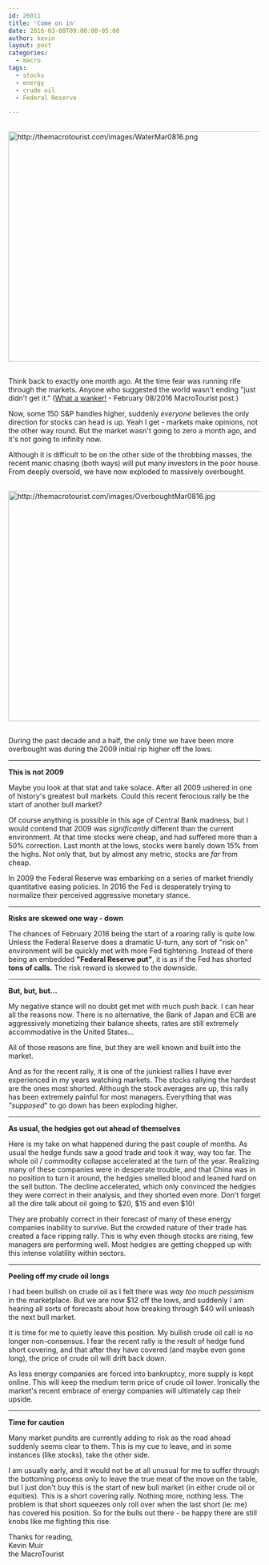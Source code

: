```yaml
---
id: 26011
title: 'Come on in'
date: 2016-03-08T09:00:00-05:00
author: kevin
layout: post
categories:
  - macro
tags:
  - stocks
  - energy
  - crude oil
  - Federal Reserve
   
---
```

<a href="http://themacrotourist.com/images/WaterMar0816.png"><img src="http://themacrotourist.com/images/WaterMar0816.png" alt="http://themacrotourist.com/images/WaterMar0816.png" width="750" height="460" style="margin:30px auto;display:block;"></a>

Think back to exactly one month ago.  At the time fear was running rife through the markets.  Anyone who suggested the world wasn't ending "just didn't get it."  ([What a wanker!](<http://themacrotourist.com/macro/what-a-wanker>) - February 08/2016 MacroTourist post.)

Now, some 150 S&P handles higher, suddenly *everyone* believes the only direction for stocks can head is up.  Yeah I get - markets make opinions, not the other way round.  But the market wasn't going to zero a month ago, and it's not going to infinity now.  

Although it is difficult to be on the other side of the throbbing masses, the recent manic chasing (both ways) will put many investors in the poor house.  From deeply oversold, we have now exploded to massively overbought.

<a href="http://themacrotourist.com/images/OverboughtMar0816.jpg"><img src="http://themacrotourist.com/images/OverboughtMar0816.jpg" alt="http://themacrotourist.com/images/OverboughtMar0816.jpg" width="750" height="460" style="margin:30px auto;display:block;"></a>

During the past decade and a half, the only time we have been more overbought was during the 2009 initial rip higher off the lows.  

---
**This is not 2009**

Maybe you look at that stat and take solace.  After all 2009 ushered in one of history's greatest bull markets.  Could this recent ferocious rally be the start of another bull market?

Of course anything is possible in this age of Central Bank madness, but I would contend that 2009 was *significantly* different than the current environment.  At that time stocks were cheap, and had suffered more than a 50% correction.  Last month at the lows, stocks were barely down 15% from the highs.  Not only that, but by almost any metric, stocks are *far* from cheap.  

In 2009 the Federal Reserve was embarking on a series of market friendly quantitative easing policies.  In 2016 the Fed is desperately trying to normalize their perceived aggressive monetary stance.  

---
**Risks are skewed one way - down**

The chances of February 2016 being the start of a roaring rally is quite low.  Unless the Federal Reserve does a dramatic U-turn, any sort of "risk on" environment will be quickly met with more Fed tightening.  Instead of there being an embedded **"Federal Reserve put"**, it is as if the Fed has shorted **tons of calls.**  The risk reward is skewed to the downside.  

---
**But, but, but...**

My negative stance will no doubt get met with much push back.  I can hear all the reasons now.  There is no alternative, the Bank of Japan and ECB are aggressively monetizing their balance sheets, rates are still extremely accommodative in the United States...  

All of those reasons are fine, but they are well known and built into the market.  

And as for the recent rally, it is one of the junkiest rallies I have ever experienced in my years watching markets.  The stocks rallying the hardest are the ones most shorted.  Although the stock averages are up, this rally has been extremely painful for most managers.  Everything that was *"supposed*" to go down has been exploding higher.  

---
**As usual, the hedgies got out ahead of themselves**

Here is my take on what happened during the past couple of months.  As usual the hedge funds saw a good trade and took it way, way too far.  The whole oil / commodity collapse accelerated at the turn of the year.  Realizing many of these companies were in desperate trouble, and that China was in no position to turn it around, the hedgies smelled blood and leaned hard on the sell button.  The decline accelerated, which only convinced the hedgies they were correct in their analysis, and they shorted even more.  Don't forget all the dire talk about oil going to $20, $15 and even $10!  

They are probably correct in their forecast of many of these energy companies inability to survive.  But the crowded nature of their trade has created a face ripping rally.  This is why even though stocks are rising, few managers are performing well.  Most hedgies are getting chopped up with this intense volatility within sectors.

---
**Peeling off my crude oil longs**

I had been bullish on crude oil as I felt there was *way too much pessimism* in the marketplace.  But we are now $12 off the lows, and suddenly I am hearing all sorts of forecasts about how breaking through $40 will unleash the next bull market.

It is time for me to quietly leave this position.  My bullish crude oil call is no longer non-consensus.  I fear the recent rally is the result of hedge fund short covering, and that after they have covered (and maybe even gone long), the price of crude oil will drift back down.

As less energy companies are forced into bankruptcy, more supply is kept online.  This will keep the medium term price of crude oil lower.  Ironically the market's recent embrace of energy companies will ultimately cap their upside.   

---
**Time for caution**

Many market pundits are currently adding to risk as the road ahead suddenly seems clear to them.  This is my cue to leave, and in some instances (like stocks), take the other side.  

I am usually early, and it would not be at all unusual for me to suffer through the bottoming process only to leave the true meat of the move on the table, but I just don't buy this is the start of new bull market (in either crude oil or equities).  This is a short covering rally.  Nothing more, nothing less.  The problem is that short squeezes only roll over when the last short (ie: me) has covered his position.  So for the bulls out there - be happy there are still knobs like me fighting this rise.

Thanks for reading,  
Kevin Muir  
the MacroTourist  







